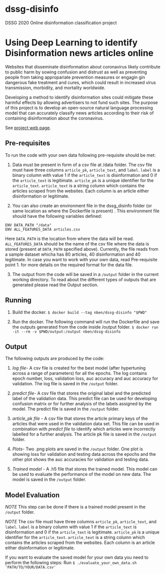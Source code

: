 # dssg-disinfo
DSSG 2020 Online disinformation classification project

# Using Deep Learning to identify Disinformation news articles online

Websites that disseminate disinformation about coronavirus likely contribute to public harm by sowing confusion and distrust as well as preventing people from taking appropariate prevention measures or engagin gin dangerous fake treatment and cures, which could result in increased virus transmission, morbidity, and mortality worldwide.

Developing a method to identify disinformation sites could mitigate these harmful effects by allowing advertisers to not fund such sites. The purpose of this project is to develop an open-source natural language processing model that can accurately classify news articles according to their risk of containing disinformation about the coronavirus.

See [project web page](https://uwescience.github.io/DSSG2020-Disinformation/).

## Pre-requisites

To run the code with your own data following pre-requisite should be met:
1. Data must be present in form of a csv file at /data folder. The csv file must have three columns ```article_pk```, ```article_text```, and ```label```.
```label``` is a binary column with value 1 if the ```article_text``` is disinformation and 0 if the ```article_text``` is legitimate.
```article_pk``` is a unique identifier for the ```article_text```.
```article_text``` is a string column which contains the articles scraped from the websites. Each column is an article either disinformation or legitimate.

2. You can also create an environment file in the dssg_disinfo folder (or same location as where the Dockerfile is present) . This environment file should have the following variables defined:
``` 
ENV DATA_PATH "/data"
ENV ALL_FEATURES_DATA articles.csv 
```
Here ```DATA_PATH``` is the location from where the data will be read.
```ALL_FEATURES_DATA``` should be the name of the csv file where the data is stored (present at ```DATA_PATH``` specified above). Currently, the file reads from a sample dataset whicha has 80 articles, 40 disinformation and 40 legitimate. In case you want to work with your own data, read Pre-requisite point 1. for more details on the required format for the data file.
 
3. The output from the code will be saved in a ```/output``` folder in the current working directory. To read about the different types of outputs that are generated please read the Output section.

## Running

1. Build the docker.
```$ docker build --tag nben/dssg-disinfo "$PWD"```

2. Run the docker.
The following command will run the Dockerfile and save the outputs generated from the code inside /output folder.
```$ docker run -it --rm -v $PWD/output:/output nben/dssg-disinfo```

## Output
The following outputs are produced by the code:
1. _log file_- A csv file is created for the best model (after hypertuning across a range of parameters) for all the epochs. The log contains epoch number, loss, validation loss, auc accuracy and auc accuracy for validation. The log file is saved in the ```/output``` folder.

2. _predict file_- A csv file that stores the original label and the predicted label of the validation data. This predict file can be used for developing confusion matrix or for further analysis of the labels assigned by the model. The predict file is saved in the ```/output``` folder.

3. _article_pk file_ - A csv file that stores the article primary keys of the articles that were used in the validation data set. This file can be used in combination with _predict file_ to identify which articles were incorrectly labelled for a further analysis. The article pk file is saved in the ```/output``` folder.

4. _Plots_- Two .png plots are saved in the ```/output``` folder. One plot is showing loss for validation and testing data across the epochs and the other plot shows the auc accuracies for validation and testing data.

5. _Trained model_ - A .h5 file that stores the trained model. This model can be used to evaluate the performance of the model on new data. The model is saved in the ```/output``` folder.


## Model Evaluation
_NOTE_ This step can be done if there is a trained model present in the ```/output``` folder.

_NOTE_ The csv file must have three columns ```article_pk```, ```article_text```, and ```label```.
```label``` is a binary column with value 1 if the ```article_text``` is disinformation and 0 if the ```article_text``` is legitimate.
```article_pk``` is a unique identifier for the ```article_text```.
```article_text``` is a string column which contains the articles scraped from the websites. Each column is an article either disinformation or legitimate.

If you want to evaluate the saved model for your own data you need to perform the following steps:
Run ```$ ./evaluate_your_own_data.sh 'PATH/TO/YOUR/DATA.csv'```